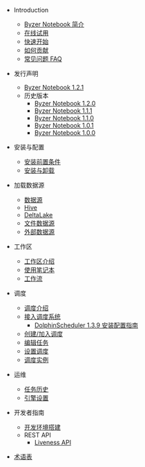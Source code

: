 - Introduction
  * [Byzer Notebook 简介](/byzer-notebook/zh-cn/introduction/notebook_intro.md)
  * [在线试用](/byzer-notebook/zh-cn/introduction/online_trial.md)
  * [快速开始](/byzer-notebook/zh-cn/introduction/get_started.md)
  * [如何贡献](/byzer-notebook/zh-cn/appendix/contribute.md)
  * [常见问题 FAQ](/byzer-notebook/zh-cn/faq/faq.md)

- 发行声明
  * [Byzer Notebook 1.2.1](/byzer-notebook/zh-cn/release-notes/1.2.1.md)
  - 历史版本
    * [Byzer Notebook 1.2.0](/byzer-notebook/zh-cn/release-notes/1.2.0.md)
    * [Byzer Notebook 1.1.1](/byzer-notebook/zh-cn/release-notes/1.1.1.md)
    * [Byzer Notebook 1.1.0](/byzer-notebook/zh-cn/release-notes/1.1.0.md)
    * [Byzer Notebook 1.0.1](/byzer-notebook/zh-cn/release-notes/1.0.1.md)
    * [Byzer Notebook 1.0.0](/byzer-notebook/zh-cn/release-notes/1.0.0.md)  

- 安装与配置
  * [安装前置条件](/byzer-notebook/zh-cn/installation/prerequisites.md)
  * [安装与卸载](/byzer-notebook/zh-cn/installation/install_uninstall.md)

- 加载数据源
  * [数据源](/byzer-notebook/zh-cn/datasource/README.md)
  * [Hive](/byzer-notebook/zh-cn/datasource/hive.md)
  * [DeltaLake](/byzer-notebook/zh-cn/datasource/deltalake.md)
  * [文件数据源](/byzer-notebook/zh-cn/datasource/file.md)
  * [外部数据源](/byzer-notebook/zh-cn/datasource/external_ds.md)

- 工作区
  * [工作区介绍](/byzer-notebook/zh-cn/workspace/intro.md)
  * [使用笔记本](/byzer-notebook/zh-cn/workspace/notebook.md)
  * [工作流](/byzer-notebook/zh-cn/workflow/workflow.md)

- 调度
  * [调度介绍](/byzer-notebook/zh-cn/schedule/intro.md)
  * [接入调度系统](/byzer-notebook/zh-cn/schedule/setup.md)
    * [DolphinScheduler 1.3.9 安装配置指南](/byzer-notebook/zh-cn/schedule/install_dolphinscheduler.md)
  * [创建/加入调度](/byzer-notebook/zh-cn/schedule/create_join.md)
  * [编辑任务](/byzer-notebook/zh-cn/schedule/edit_task.md)
  * [设置调度](/byzer-notebook/zh-cn/schedule/edit.md)
  * [调度实例](/byzer-notebook/zh-cn/schedule/instance.md)

- 运维
  * [任务历史](/byzer-notebook/zh-cn/operation/job_history.md)
  * [引擎设置](/byzer-notebook/zh-cn/operation/engine.md)

- 开发者指南
  - [开发环境搭建](/byzer-notebook/zh-cn/developer/dev_env/build_notebooke_dev_env.md)
  - REST API
    * [Liveness API](/byzer-notebook/zh-cn/developer/api/liveness_api.md)

- [术语表](/byzer-notebook/zh-cn/terms/terms.md)
